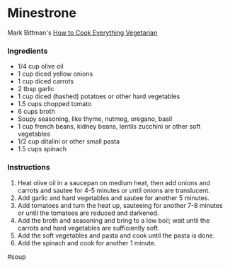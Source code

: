 # Minestrone
Mark Bittman's [How to Cook Everything Vegetarian](https://www.amazon.com/How-Cook-Everything-Vegetarian-Meatless/dp/0764524836)

### Ingredients
* 1/4 cup olive oil
* 1 cup diced yellow onions
* 1 cup diced carrots
* 2 tbsp garlic
* 1 cup diced (hashed) potatoes or other hard vegetables
* 1.5 cups chopped tomato
* 6 cups broth
* Soupy seasoning, like thyme, nutmeg, oregano, basil
* 1 cup french beans, kidney beans, lentils zucchini or other soft vegetables
* 1/2 cup ditalini or other small pasta
* 1.5 cups spinach

### Instructions
1. Heat olive oil in a saucepan on medium heat, then add onions and carrots and sautee for 4-5 minutes or until onions are translucent.
2. Add garlic and hard vegetables and sautee for another 5 minutes.
3. Add tomatoes and turn the heat up, sauteeing for another 7-8 minutes or until the tomatoes are reduced and darkened. 
4. Add the broth and seasoning and bring to a low boil; wait until the carrots and hard vegetables are sufficiently soft.
5. Add the soft vegetables and pasta and cook until the pasta is done. 
6. Add the spinach and cook for another 1 minute.

#soup
